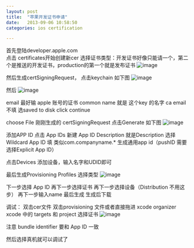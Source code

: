 ```yaml
---
layout: post
title:  "苹果开发证书申请"
date:   2013-09-06 10:58:50
categories: ios certification

---
```

首先登陆developer.apple.com  
点击 certificates开始创建新cer
选择证书类型：开发证书好像只能请一个，第二个是推送的开发证书，production的第一个就是发布证书
![image](http://www.dasdoc.com/uploads/origin/201309/061143136.png)

然后生成certSigningRequest， 点击keychain 如下图
![image](http://www.dasdoc.com/uploads/origin/201309/061127556.png)

然后
![image](http://www.dasdoc.com/uploads/origin/201309/061131486.png)

email 最好输 apple 账号的证书
common name 就是 这个key 的名字
ca email 不填
选saved to disk
click continue

choose File 刚刚生成的 certSigningRequest 点击Generate 如下图
![image](http://www.dasdoc.com/uploads/origin/201309/061135356.png)

添加APP ID 点击 App IDs
新建
App ID Description 就是Description
选择Wildcard App ID  填 类似com.companyname.*
生成通用app id（pushID 需要选择Explicit App ID）


点击Devices 添加设备，输入名字和UDID即可

最后生成Provisioning Profiles
选择类型
![image](http://www.dasdoc.com/uploads/origin/201309/061154036.png)

下一步选择 App ID
再下一步选择证书
再下一步选择设备（Distribution 不用这步）
再下一步输入name 最后生成
生成后下载


调试：
双击cer文件
双击provisioning 文件或者直接拖进 xcode organizer 
xcode 中的
targets 和 project 选择证书
![image](http://www.dasdoc.com/uploads/origin/201309/061201596.png)

注意 bundle identifier 要和 App ID 一致

然后选择真机就可以调试了
